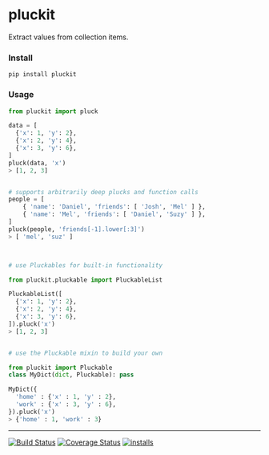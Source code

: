 pluckit
======
Extract values from collection items.


### Install
```pip install pluckit```


### Usage
```python
from pluckit import pluck

data = [
  {'x': 1, 'y': 2},
  {'x': 2, 'y': 4},
  {'x': 3, 'y': 6},
]
pluck(data, 'x')
> [1, 2, 3]


# supports arbitrarily deep plucks and function calls
people = [
    { 'name': 'Daniel', 'friends': [ 'Josh', 'Mel' ] },
    { 'name': 'Mel', 'friends': [ 'Daniel', 'Suzy' ] },
]
pluck(people, 'friends[-1].lower[:3]')
> [ 'mel', 'suz' ]



# use Pluckables for built-in functionality

from pluckit.pluckable import PluckableList

PluckableList([
  {'x': 1, 'y': 2},
  {'x': 2, 'y': 4},
  {'x': 3, 'y': 6},
]).pluck('x')
> [1, 2, 3]


# use the Pluckable mixin to build your own

from pluckit import Pluckable
class MyDict(dict, Pluckable): pass

MyDict({
  'home' : {'x' : 1, 'y' : 2},
  'work' : {'x' : 3, 'y' : 6},
}).pluck('x')
> {'home' : 1, 'work' : 3}
```

----
[![Build Status](https://travis-ci.org/dpep/py_pluckit.svg?branch=master)](https://travis-ci.org/dpep/py_pluckit)
[![Coverage Status](https://coveralls.io/repos/github/dpep/py_pluckit/badge.svg?branch=master)](https://coveralls.io/github/dpep/py_pluckit?branch=master)
[![installs](https://img.shields.io/pypi/dm/pluckit.svg?label=installs)](https://pypi.org/project/pluckit)
